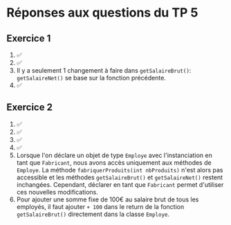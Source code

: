 # Réponses aux questions du TP 5

## Exercice 1

1. ✅
2. ✅
3. Il y a seulement 1 changement à faire dans ``getSalaireBrut()``: ``getSalaireNet()`` se base sur la fonction précédente.
4. ✅

## Exercice 2

1. ✅
2. ✅
3. ✅
4. ✅
5. Lorsque l'on déclare un objet de type ``Employe`` avec l'instanciation en tant que ``Fabricant``, nous avons accès uniquement aux méthodes de ``Employe``. La méthode ``fabriquerProduits(int nbProduits)`` n'est alors pas accessible et les méthodes ``getSalaireBrut()`` et ``getSalaireNet()`` restent inchangées. Cependant, déclarer en tant que ``Fabricant`` permet d'utiliser ces nouvelles modifications.
6. Pour ajouter une somme fixe de 100€ au salaire brut de tous les employés, il faut ajouter ``+ 100`` dans le return de la fonction ``getSalaireBrut()`` directement dans la classe ``Employe``.
